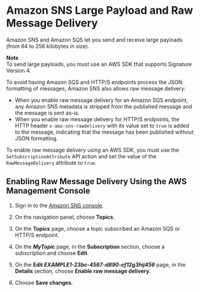 # Amazon SNS Large Payload and Raw Message Delivery<a name="sns-large-payload-raw-message-delivery"></a>

Amazon SNS and Amazon SQS let you send and receive large payloads \(from 64 to 256 kilobytes in size\)\.

**Note**  
To send large payloads, you must use an AWS SDK that supports Signature Version 4\.

To avoid having Amazon SQS and HTTP/S endpoints process the JSON formatting of messages, Amazon SNS also allows raw message delivery:
+ When you enable raw message delivery for an Amazon SQS endpoint, any Amazon SNS metadata is stripped from the published message and the message is sent as\-is\.
+ When you enable raw message delivery for HTTP/S endpoints, the HTTP header `x-amz-sns-rawdelivery` with its value set to `true` is added to the message, indicating that the message has been published without JSON formatting\.

To enable raw message delivery using an AWS SDK, you must use the `SetSubscriptionAttribute` API action and set the value of the `RawMessageDelivery` attribute to `true`\.

## Enabling Raw Message Delivery Using the AWS Management Console<a name="raw-message-console"></a>

1. Sign in to the [Amazon SNS console](https://console.aws.amazon.com/sns/)\.

1. On the navigation panel, choose **Topics**\.

1. On the **Topics** page, choose a topic subscribed an Amazon SQS or HTTP/S endpoint\.

1. On the ***MyTopic*** page, in the **Subscription** section, choose a subscription and choose **Edit**\.

1. On the **Edit *EXAMPLE1\-23bc\-4567\-d890\-ef12g3hij456*** page, in the **Details** section, choose **Enable raw message delivery**\.

1. Choose **Save changes**\.